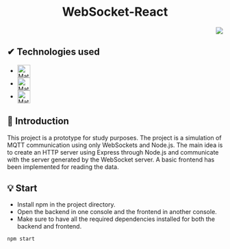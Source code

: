 <h1 align="center"> WebSocket-React </h1>

<p align="right">
<img src="http://img.shields.io/static/v1?label=STATUS&message=%20FINISHED&color=GREEN&style=for-the-badge"/>
</p>

## ✔ Technologies used

-  <img align="center" alt="Matheus-React" height="30" src="https://img.shields.io/badge/React-20232A?style=for-the-badge&logo=react&logoColor=61DAFB">
-  <img align="center" alt="Matheus-NODE" height="30" src="https://img.shields.io/badge/Node.js-43853D?style=for-the-badge&logo=node.js&logoColor=white">
-  <img align="center" alt="Matheus-EXPRES" height="30" src="https://img.shields.io/badge/Express.js-404D59?style=for-the-badge">

## 📒 Introduction

This project is a prototype for study purposes.
The project is a simulation of MQTT communication using only WebSockets and Node.js.
The main idea is to create an HTTP server using Express through Node.js and communicate with the server generated by the WebSocket server.
A basic frontend has been implemented for reading the data.

## :bulb: Start

-  Install npm in the project directory.
-  Open the backend in one console and the frontend in another console.
-  Make sure to have all the required dependencies installed for both the backend and frontend.


```bash
npm start
```
